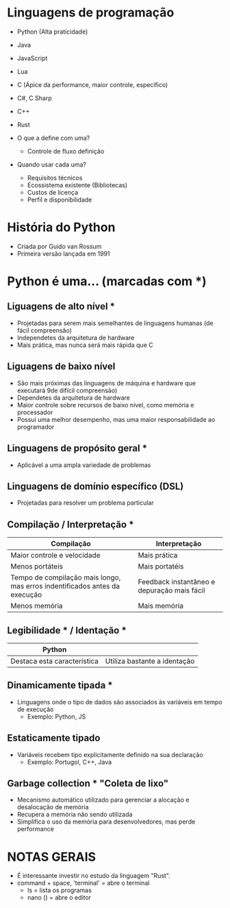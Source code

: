 # Linguagens de programação
- Python (Alta praticidade)
- Java
- JavaScript
- Lua
- C (Ápice da performance, maior controle, específico)
- C#, C Sharp
- C++
- Rust 

- O que a define com uma?
  - Controle de fluxo definição

- Quando usar cada uma?
  - Requisitos técnicos
  - Ecossistema existente (Bibliotecas)
  - Custos de licença
  - Perfil e disponibilidade

# História do Python
- Criada por Guido van Rossum
- Primeira versão lançada em 1991

# Python é uma... (marcadas com *)
## Liguagens de alto nível *
- Projetadas para serem mais semelhantes de linguagens humanas (de fácil compreensão)
- Independetes da arquitetura de hardware
- Mais prática, mas nunca será mais rápida que C

## Liguagens de baixo nível
- São mais próximas das linguagens de máquina e hardware que executará 9de difícil compreensão)
- Dependetes da arquitetura de hardware
- Maior controle sobre recursos de baixo nível, como memória e processador
- Possuí uma melhor desempenho, mas uma maior responsabilidade ao programador

## Linguagens de propósito geral *
- Aplicável a uma ampla variedade de problemas

## Linguagens de domínio específico (DSL)
- Projetadas para resolver um problema particular

## Compilação / Interpretação *
| Compilação | Interpretação |
| ------------- | ------------- |
| Maior controle e velocidade| Mais prática |
| Menos portáteis | Mais portatéis |
| Tempo de compilação mais longo, mas erros indentificados antes da execução | Feedback instantâneo e depuração mais fácil |
| Menos memória | Mais memória |

## Legibilidade * / Identação *
| Python ||
| ------------- | ------------- |
Destaca esta característica | Utiliza bastante a identação

## Dinamicamente tipada *
- Linguagens onde o tipo de dados são associados às variáveis em tempo de execução
  - Exemplo: Python, JS

## Estaticamente tipado
- Variáveis recebem tipo explicitamente definido na sua declaração
  - Exemplo: Portugol, C++, Java

## Garbage collection * "Coleta de lixo"
- Mecanismo automático utilizado para gerenciar a alocação e desalocação de memória
- Recupera a memória não sendo utilizada
- Simplifica o uso da memória para desenvolvedores, mas perde performance


# NOTAS GERAIS
- É interessante investir no estudo da linguagem "Rust".
- command + space, 'terminal' = abre o terminal
  - ls = lista os programas
  - nano () = abre o editor
